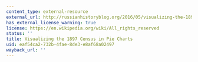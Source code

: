 ```yaml
---
content_type: external-resource
external_url: http://russianhistoryblog.org/2016/05/visualizing-the-1897-census-in-pie-charts/
has_external_license_warning: true
license: https://en.wikipedia.org/wiki/All_rights_reserved
status: ''
title: Visualizing the 1897 Census in Pie Charts
uid: eaf54ca2-732b-4fae-8de3-e8af68a02497
wayback_url: ''
---
```

